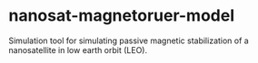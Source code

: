 # nanosat-magnetoruer-model
Simulation tool for simulating passive magnetic stabilization of a nanosatellite in low earth orbit (LEO).
